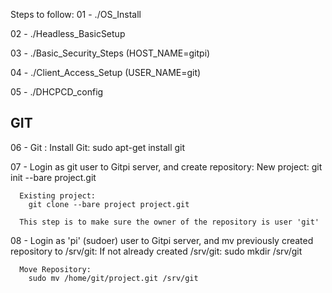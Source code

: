 Steps to follow:
01 - ./OS_Install

02 - ./Headless_BasicSetup

03 - ./Basic_Security_Steps (HOST_NAME=gitpi)

04 - ./Client_Access_Setup (USER_NAME=git)

05 - ./DHCPCD_config


## GIT ##

06 - Git :
      Install Git:
        sudo apt-get install git

07 - Login as git user to Gitpi server, and create repository:
      New project:
        git init --bare project.git

      Existing project:
        git clone --bare project project.git

      This step is to make sure the owner of the repository is user 'git'

08 - Login as 'pi' (sudoer) user to Gitpi server, and mv previously created
     repository to /srv/git:
      If not already created /srv/git:
        sudo mkdir /srv/git

      Move Repository:
        sudo mv /home/git/project.git /srv/git
